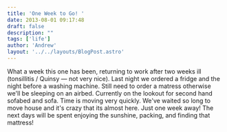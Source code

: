 ```yaml
---
title: 'One Week to Go! '
date: 2013-08-01 09:17:48
draft: false
description: ""
tags: ['life']
author: 'Andrew'
layout: '../../layouts/BlogPost.astro'
---
```


What a week this one has been, returning to work after two weeks ill (tonsillitis / Quinsy — not very nice). Last night we ordered a fridge and the night before a washing machine. Still need to order a matress otherwise we'll be sleeping on an airbed. Currently on the lookout for second hand sofabed and sofa. Time is moving very quickly. We've waited so long to move house and it's crazy that its almost here. Just one week away! The next days will be spent enjoying the sunshine, packing, and finding that mattress!
